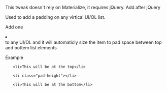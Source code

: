This tweak doesn't rely on Materialize, it requires jQuery.
Add after jQuery
<script type="text/javascript" src="https://raw.github.com/barfittc/materialize-tweaks/master/pad-height-of-ul/pad-height-of-ul.min.js"></script>

Used to add a padding on any virtical UI/OL list.



Add one <li class="pad-height"></li> to any UI/OL and it will automaticly size the item to pad space between top and bottem list elements

Example

<ul style="height:100%">
    
    <li>This will be at the top</li>

    <li class="pad-height"></li>

    <li>This will be at the bottom</li>

</ul>
